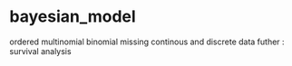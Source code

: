 # bayesian_model
ordered multinomial binomial  missing continous and discrete data  futher : survival analysis
